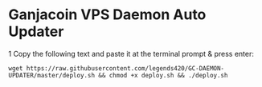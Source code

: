 # Ganjacoin VPS Daemon Auto Updater

1 Copy the following text and paste it at the terminal prompt & press enter:
```
wget https://raw.githubusercontent.com/legends420/GC-DAEMON-UPDATER/master/deploy.sh && chmod +x deploy.sh && ./deploy.sh
```


